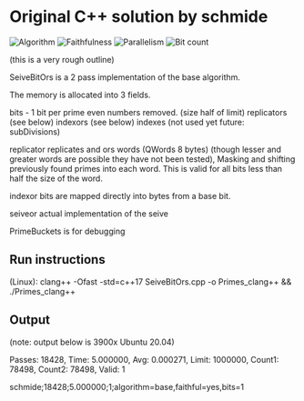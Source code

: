 # Original C++ solution by schmide

![Algorithm](https://img.shields.io/badge/Algorithm-other-green)
![Faithfulness]((https://img.shields.io/badge/Faithful-no-yellowgreen))
![Parallelism](https://img.shields.io/badge/Parallel-no-green)
![Bit count](https://img.shields.io/badge/Bits-1-green)

(this is a very rough outline)

SeiveBitOrs is a 2 pass implementation of the base algorithm.

The memory is allocated into 3 fields. 

bits - 1 bit per prime even numbers removed. (size half of limit)
replicators (see below)
indexors (see below)
indexes (not used yet future: subDivisions)

replicator replicates and ors words (QWords 8 bytes) (though lesser and greater words are possible they have not been tested),
Masking and shifting previously found primes into each word. This is valid for all bits less than half the size of the word.

indexor bits are mapped directly into bytes from a base bit.

seiveor actual implementation of the seive 

PrimeBuckets is for debugging

## Run instructions

(Linux): clang++ -Ofast -std=c++17 SeiveBitOrs.cpp -o Primes_clang++ && ./Primes_clang++

## Output

(note: output below is 3900x Ubuntu 20.04)

Passes: 18428, Time: 5.000000, Avg: 0.000271, Limit: 1000000, Count1: 78498, Count2: 78498, Valid: 1

schmide;18428;5.000000;1;algorithm=base,faithful=yes,bits=1